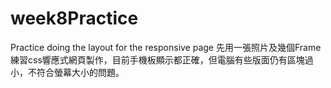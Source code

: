 # week8Practice
Practice doing the layout for the responsive page
先用一張照片及幾個Frame練習css響應式網頁製作，目前手機板顯示都正確，但電腦有些版面仍有區塊過小，不符合螢幕大小的問題。
